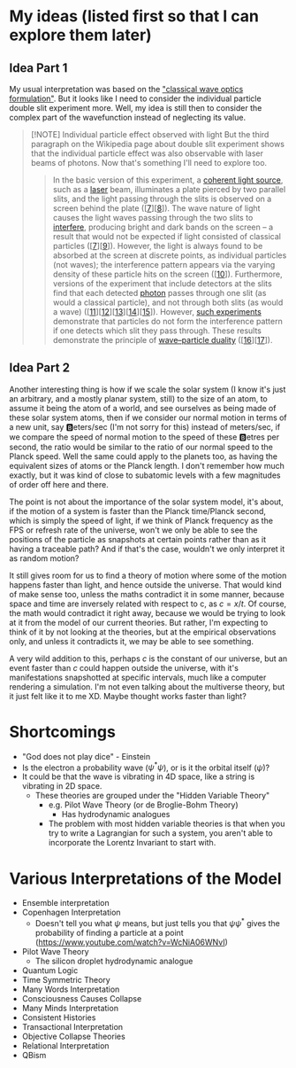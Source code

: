 # My ideas (listed first so that I can explore them later)

## Idea Part 1
My usual interpretation was based on the ["classical wave optics formulation"](https://en.wikipedia.org/wiki/Double-slit_experiment#Classical_wave-optics_formulation). But it looks like I need to consider the individual particle double slit experiment more. Well, my idea is still then to consider the complex part of the wavefunction instead of neglecting its value.

> [!NOTE] Individual particle effect observed with light
> But the third paragraph on the Wikipedia page about double slit experiment shows that the individual particle effect was also observable with laser beams of photons. Now that's something I'll need to explore too.
> 
> >In the basic version of this experiment, a [coherent light source](https://en.wikipedia.org/wiki/Coherence_(physics) "Coherence (physics)"), such as a [laser](https://en.wikipedia.org/wiki/Laser "Laser") beam, illuminates a plate pierced by two parallel slits, and the light passing through the slits is observed on a screen behind the plate ([[7](https://en.wikipedia.org/wiki/Double-slit_experiment#cite_note-Lederman-7)][[8](https://en.wikipedia.org/wiki/Double-slit_experiment#cite_note-Feynman-8)]). The wave nature of light causes the light waves passing through the two slits to [interfere](https://en.wikipedia.org/wiki/Interference_(wave_propagation) "Interference (wave propagation)"), producing bright and dark bands on the screen – a result that would not be expected if light consisted of classical particles ([[7](https://en.wikipedia.org/wiki/Double-slit_experiment#cite_note-Lederman-7)][[9](https://en.wikipedia.org/wiki/Double-slit_experiment#cite_note-9)]). However, the light is always found to be absorbed at the screen at discrete points, as individual particles (not waves); the interference pattern appears via the varying density of these particle hits on the screen ([[10](https://en.wikipedia.org/wiki/Double-slit_experiment#cite_note-10)]). Furthermore, versions of the experiment that include detectors at the slits find that each detected [photon](https://en.wikipedia.org/wiki/Photon "Photon") passes through one slit (as would a classical particle), and not through both slits (as would a wave) ([[11](https://en.wikipedia.org/wiki/Double-slit_experiment#cite_note-11)][[12](https://en.wikipedia.org/wiki/Double-slit_experiment#cite_note-12)][[13](https://en.wikipedia.org/wiki/Double-slit_experiment#cite_note-Müller-Kirsten-13)][[14](https://en.wikipedia.org/wiki/Double-slit_experiment#cite_note-Plotnitsky-14)][[15](https://en.wikipedia.org/wiki/Double-slit_experiment#cite_note-Rae-15)]). However, [such experiments](https://en.wikipedia.org/wiki/Double-slit_experiment#Which_way) demonstrate that particles do not form the interference pattern if one detects which slit they pass through. These results demonstrate the principle of [wave–particle duality](https://en.wikipedia.org/wiki/Wave%E2%80%93particle_duality "Wave–particle duality") ([[16](https://en.wikipedia.org/wiki/Double-slit_experiment#cite_note-16)][[17](https://en.wikipedia.org/wiki/Double-slit_experiment#cite_note-17)]).

## Idea Part 2
Another interesting thing is how if we scale the solar system (I know it's just an arbitrary, and a mostly planar system, still) to the size of an atom, to assume it being the atom of a world, and see ourselves as being made of these solar system atoms, then if we consider our normal motion in terms of a new unit, say 🅱️eters/sec (I'm not sorry for this) instead of meters/sec, if we compare the speed of normal motion to the speed of these 🅱️etres per second, the ratio would be similar to the ratio of our normal speed to the Planck speed. Well the same could apply to the planets too, as having the equivalent sizes of atoms or the Planck length. I don't remember how much exactly, but it was kind of close to subatomic levels with a few magnitudes of order off here and there.

The point is not about the importance of the solar system model, it's about, if the motion of a system is faster than the Planck time/Planck second, which is simply the speed of light, if we think of Planck frequency as the FPS or refresh rate of the universe, won't we only be able to see the positions of the particle as snapshots at certain points rather than as it having a traceable path? And if that's the case, wouldn't we only interpret it as random motion?

It still gives room for us to find a theory of motion where some of the motion happens faster than light, and hence outside the universe. That would kind of make sense too, unless the maths contradict it in some manner, because space and time are inversely related with respect to c, as $c=x/t$. Of course, the math would contradict it right away, because we would be trying to look at it from the model of our current theories. But rather, I'm expecting to think of it by not looking at the theories, but at the empirical observations only, and unless it contradicts it, we may be able to see something.

A very wild addition to this, perhaps $c$ is the constant of our universe, but an event faster than $c$ could happen outside the universe, with it's manifestations snapshotted at specific intervals, much like a computer rendering a simulation. I'm not even talking about the multiverse theory, but it just felt like it to me XD. Maybe thought works faster than light?
# Shortcomings
- "God does not play dice" - Einstein
- Is the electron a probability wave ($\psi^*\psi$), or is it the orbital itself ($\psi$)?
- It could be that the wave is vibrating in 4D space, like a string is vibrating in 2D space.
	- These theories are grouped under the "Hidden Variable Theory"
		- e.g. Pilot Wave Theory (or de Broglie-Bohm Theory)
			- Has hydrodynamic analogues
		- The problem with most hidden variable theories is that when you try to write a Lagrangian for such a system, you aren't able to incorporate the Lorentz Invariant to start with.

# Various Interpretations of the Model
- Ensemble interpretation
- Copenhagen Interpretation
	- Doesn't tell you what $\psi$ means, but just tells you that $\psi\psi^*$ gives the probability of finding a particle at a point (https://www.youtube.com/watch?v=WcNiA06WNvI)
- Pilot Wave Theory
	- The silicon droplet hydrodynamic analogue
- Quantum Logic
- Time Symmetric Theory
- Many Words Interpretation
- Consciousness Causes Collapse
- Many Minds Interpretation
- Consistent Histories
- Transactional Interpretation
- Objective Collapse Theories
- Relational Interpretation
- QBism